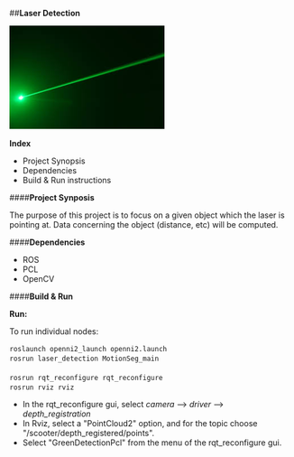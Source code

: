 ##**Laser Detection**

![Logo](https://github.com/DeepBlue14/laser_detection/blob/master/laser.jpg)

**Index**
- Project Synopsis
- Dependencies
- Build & Run instructions


####**Project Synposis**

The purpose of this project is to focus on a given object which the laser is pointing at.  Data concerning the object (distance, etc) will be computed.


####**Dependencies**

- ROS
- PCL
- OpenCV


####**Build & Run**


**Run:**

To run individual nodes:
```bash
roslaunch openni2_launch openni2.launch
rosrun laser_detection MotionSeg_main

rosrun rqt_reconfigure rqt_reconfigure
rosrun rviz rviz
```

- In the rqt_reconfigure gui, select *camera* --> *driver* --> *depth_registration*
- In Rviz, select a "PointCloud2" option, and for the topic choose "/scooter/depth_registered/points".
- Select "GreenDetectionPcl" from the menu of the rqt_reconfigure gui.



